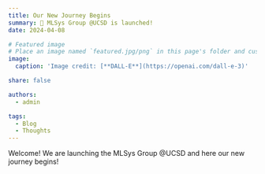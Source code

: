```yaml
---
title: Our New Journey Begins
summary: 🎉 MLSys Group @UCSD is launched!
date: 2024-04-08

# Featured image
# Place an image named `featured.jpg/png` in this page's folder and customize its options here.
image:
  caption: 'Image credit: [**DALL-E**](https://openai.com/dall-e-3)'

share: false

authors:
  - admin

tags:
  - Blog
  - Thoughts
---
```


Welcome! We are launching the MLSys Group @UCSD and here our new journey begins!
